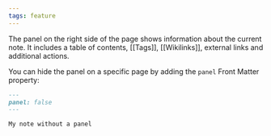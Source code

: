 ```yaml
---
tags: feature
---
```


The panel on the right side of the page shows information about the current note. It includes a table of contents, [[Tags]], [[Wikilinks]], external links and additional actions.

You can hide the panel on a specific page by adding the `panel` Front Matter property:

```markdown
---
panel: false
---

My note without a panel
```
